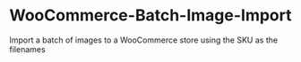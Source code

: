 # WooCommerce-Batch-Image-Import
Import a batch of images to a WooCommerce store using the SKU as the filenames
